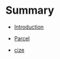# Summary

* [Introduction](README.md)

* [Parcel](tool/Parcel/Parcel.md)
* [cize](tool/cize/cize.md)
